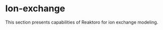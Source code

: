 # Ion-exchange

This section presents capabilities of Reaktoro for ion exchange modeling.

```{tableofcontents}
```
